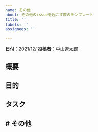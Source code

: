 ```yaml
---
name: その他
about: その他のissueを起こす際のテンプレート
title: ''
labels: ''
assignees: ''

---
```


**日付**：2021/12/
**投稿者**：中山遼太郎

##  概要

## 目的

## タスク

## # その他
